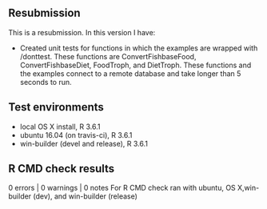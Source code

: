 ## Resubmission
This is a resubmission. In this version I have:

* Created unit tests for functions in which the examples are wrapped with /donttest. These functions are ConvertFishbaseFood, ConvertFishbaseDiet, FoodTroph, and DietTroph. These functions and the examples connect to a remote database and take longer than 5 seconds to run.

## Test environments
* local OS X install, R 3.6.1
* ubuntu 16.04 (on travis-ci), R 3.6.1
* win-builder (devel and release), R 3.6.1

## R CMD check results
0 errors | 0 warnings | 0 notes
For R CMD check ran with ubuntu, OS X,win-builder (dev), and win-builder (release)